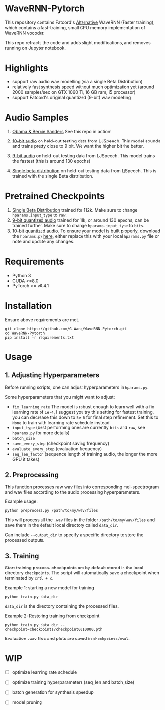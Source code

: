 # WaveRNN-Pytorch
This repository contains Fatcord's [Alternative](https://github.com/fatchord/WaveRNN) WaveRNN (Faster training), which contains a fast-training, small GPU memory implementation of WaveRNN vocoder.

This repo refracts the code and adds slight modifications, and removes running on Jupyter notebook.
# Highlights
* support raw audio wav modelling (via a single Beta Distribution)
* relatively fast synthesis speed without much optimization yet (around 2000 samples/sec on GTX 1060 Ti, 16 GB ram, i5 processor)
* support Fatcord's original quantized (9-bit) wav modelling

# Audio Samples
1. [Obama & Bernie Sanders](https://soundcloud.com/gary-wang-23/sets/obama_bernie_fun) See this repo in action!

2. [10-bit audio](https://soundcloud.com/gary-wang-23/sets/wavernn-pytorch-10-bit-raw-audio-200k) on held-out testing data from LJSpeech. This model sounds and trains pretty close to 9 bit. We want the higher bit the better.

3. [9-bit audio](https://soundcloud.com/gary-wang-23/sets/wave_rnn_9_bit_11k_step) on held-out testing data from LJSpeech. This model trains the fastest (this is around 130 epochs)

4. [Single beta distribution](https://soundcloud.com/gary-wang-23/sets/wavernn-samples) on held-out testing data from LjSpeech. This is trained with the single Beta distribution.

# Pretrained Checkpoints
1. [Single Beta Distribution](https://drive.google.com/open?id=138i0MtEkDqLM6fmBniQloEMtMlCHgJha) trained for 112k. Make sure to change `hparams.input_type` to `raw`.
2. [9-bit quantized audio](https://drive.google.com/open?id=114Xk3P9dD-_e2W8jmiKSpOX1UGb7qem3) trained for 11k, or around 130 epochs, can be trained further. Make sure to change `hparams.input_type` to `bits`.
3. [10-bit quantized audio](https://drive.google.com/open?id=1djWm62tHIndopyS5spkHf68lI6-h5a3H). To ensure your model is built properly, download the `hparams.py` [here](https://drive.google.com/open?id=1nXSW4u01bEbUkRW4Vd3IQ6soBAXPg6aw), either replace this with your local `hparams.py` file or note and update any changes.




# Requirements
* Python 3
* CUDA >=8.0
* PyTorch >= v0.4.1

# Installation
Ensure above requirements are met.

```
git clone https://github.com/G-Wang/WaveRNN-Pytorch.git
cd WaveRNN-Pytorch
pip install -r requirements.txt
```

# Usage
## 1. Adjusting Hyperparameters
Before running scripts, one can adjust hyperparameters in `hparams.py`.

Some hyperparameters that you might want to adjust:
* `fix_learning_rate` The model is robust enough to learn well with a fix learning rate of `1e-4`, I suggest you try this setting for fastest training, you can decrease this down to `5e-6` for final step refinement. Set this to `None` to train with learning rate schedule instead
* `input_type` (best performing ones are currently `bits` and `raw`, see `hparams.py` for more details)
* `batch_size`
* `save_every_step` (checkpoint saving frequency)
* `evaluate_every_step` (evaluation frequency)
* `seq_len_factor` (sequence length of training audio, the longer the more GPU it takes)
## 2. Preprocessing
This function processes raw wav files into corresponding mel-spectrogram and wav files according to the audio processing hyperparameters.

Example usage:
```
python preprocess.py /path/to/my/wav/files
```
This will process all the `.wav` files in the folder `/path/to/my/wav/files` and save them in the default local directory called `data_dir`.

Can include `--output_dir` to specify a specific directory to store the processed outputs.

## 3. Training
Start training process. checkpoints are by default stored in the local directory `checkpoints`.
The script will automatically save a checkpoint when terminated by `crtl + c`.


Example 1: starting a new model for training
```
python train.py data_dir
```
`data_dir` is the directory containing the processed files.

Example 2: Restoring training from checkpoint
```
python train.py data_dir --checkpoint=checkpoints/checkpoint0010000.pth
```
Evaluation `.wav` files and plots are saved in `checkpoints/eval`.

# WIP
- [ ] optimize learning rate schedule
- [ ] optimize training hyperparameters (seq_len and batch_size)
- [ ] batch generation for synthesis speedup
- [ ] model pruning








